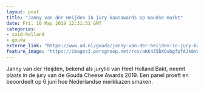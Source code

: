 ```yaml
---
layout: post
title: "Janny van der Heijden in jury kaasawards op Goudse markt"
date: Fri, 10 May 2019 12:31:31 GMT
categories: 
- zuid-holland 
- gouda 
externe_link: "https://www.ad.nl/gouda/janny-van-der-heijden-in-jury-kaasawards-op-goudse-markt~a3f3cbaa/"
feature_image: "https://images3.persgroep.net/rcs/aKK4Z5bXOxbgfpfAJk8vW-eRlrM/diocontent/140185287/_fitwidth/400/?appId=21791a8992982cd8da851550a453bd7f&quality=0.7"
---
```


Janny van der Heijden, bekend als jurylid van Heel Holland Bakt, neemt plaats in de jury van de Gouda Cheese Awards 2019. Een panel proeft en beoordeelt op 6 juni hoe Nederlandse merkkazen smaken.
